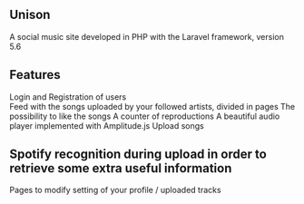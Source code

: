 ## Unison

A social music site developed in PHP with the Laravel framework, version 5.6

## Features
Login and Registration of users <br>
Feed with the songs uploaded by your followed artists, divided in pages
The possibility to like the songs
A counter of reproductions
A beautiful audio player implemented with Amplitude.js
Upload songs 
## Spotify recognition during upload in order to retrieve some extra useful information
Pages to modify setting of your profile / uploaded tracks
